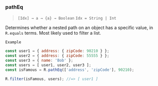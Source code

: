 ### pathEq

> ```[Idx] → a → {a} → Boolean```
> ```Idx = String | Int```

Determines whether a nested path on an object has a specific value, in `R.equals` terms. Most likely used to filter a list.

`Example`

```js
const user1 = { address: { zipCode: 90210 } };
const user2 = { address: { zipCode: 55555 } };
const user3 = { name: 'Bob' };
const users = [ user1, user2, user3 ];
const isFamous = R.pathEq(['address', 'zipCode'], 90210);

R.filter(isFamous, users); //=> [ user1 ]
```